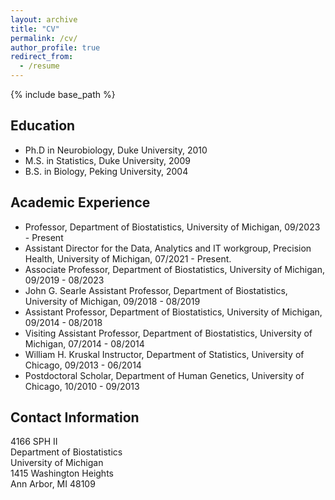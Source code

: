 ```yaml
---
layout: archive
title: "CV"
permalink: /cv/
author_profile: true
redirect_from:
  - /resume
---
```


{% include base_path %}

## Education

* Ph.D in Neurobiology, Duke University, 2010
* M.S. in Statistics, Duke University, 2009
* B.S. in Biology, Peking University, 2004

## Academic Experience

* Professor, Department of Biostatistics, University of Michigan, 09/2023 - Present
* Assistant Director for the Data, Analytics and IT workgroup, Precision Health, University of Michigan, 07/2021 - Present.
* Associate Professor, Department of Biostatistics, University of Michigan, 09/2019 - 08/2023
* John G. Searle Assistant Professor, Department of Biostatistics, University of Michigan, 09/2018 - 08/2019
* Assistant Professor, Department of Biostatistics, University of Michigan, 09/2014 - 08/2018
* Visiting Assistant Professor, Department of Biostatistics, University of Michigan, 07/2014 - 08/2014
* William H. Kruskal Instructor, Department of Statistics, University of Chicago, 09/2013 - 06/2014
* Postdoctoral Scholar, Department of Human Genetics, University of Chicago, 10/2010 - 09/2013
  
## Contact Information

4166 SPH II\
Department of Biostatistics\
University of Michigan\
1415 Washington Heights\
Ann Arbor, MI 48109

